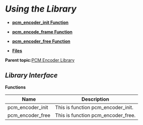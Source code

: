 # *Using the Library*

-   **[pcm\_encoder\_init Function](GUID-3B3F91A6-2615-4CB3-ACE6-E09C1D584C79.md)**  

-   **[pcm\_encode\_frame Function](GUID-396C26F0-3CBC-42D5-897E-3A2B7BE60C5A.md)**  

-   **[pcm\_encoder\_free Function](GUID-4FA77654-48E9-4759-A213-78FB951E59EA.md)**  

-   **[Files](GUID-541D93AA-6422-4FA8-9974-7C9128A4BF1F.md)**  


**Parent topic:**[PCM Encoder Library](GUID-83FB58CF-A3A5-4EE2-BAEF-3C813EF3812E.md)

## *Library Interface*

**Functions**

|**Name**|**Description**|
|--------|---------------|
|pcm\_encoder\_init|This is function pcm\_encoder\_init.|
|pcm\_encoder\_free|This is function pcm\_encoder\_free.|

